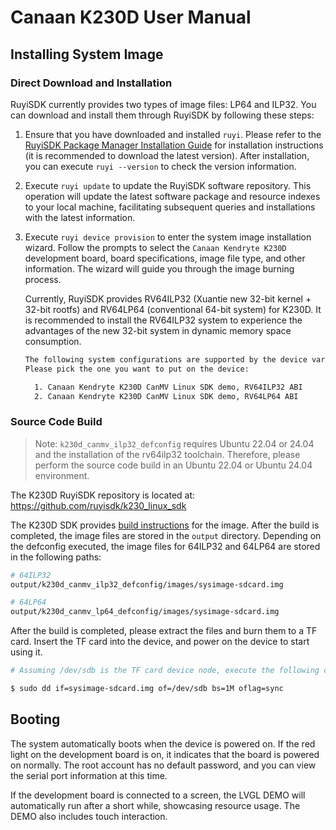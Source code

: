 # Canaan K230D User Manual

## Installing System Image

### Direct Download and Installation

RuyiSDK currently provides two types of image files: LP64 and ILP32. You can download and install them through RuyiSDK by following these steps:

1. Ensure that you have downloaded and installed `ruyi`. Please refer to the [RuyiSDK Package Manager Installation Guide](https://ruyisdk.org/docs/Package-Manager/installation) for installation instructions (it is recommended to download the latest version). After installation, you can execute `ruyi --version` to check the version information.
2. Execute `ruyi update` to update the RuyiSDK software repository. This operation will update the latest software package and resource indexes to your local machine, facilitating subsequent queries and installations with the latest information.
3. Execute `ruyi device provision` to enter the system image installation wizard. Follow the prompts to select the `Canaan Kendryte K230D` development board, board specifications, image file type, and other information. The wizard will guide you through the image burning process.

   Currently, RuyiSDK provides RV64ILP32 (Xuantie new 32-bit kernel + 32-bit rootfs) and RV64LP64 (conventional 64-bit system) for K230D. It is recommended to install the RV64ILP32 system to experience the advantages of the new 32-bit system in dynamic memory space consumption.

   ```bash
   The following system configurations are supported by the device variant you have chosen. 
   Please pick the one you want to put on the device:

     1. Canaan Kendryte K230D CanMV Linux SDK demo, RV64ILP32 ABI
     2. Canaan Kendryte K230D CanMV Linux SDK demo, RV64LP64 ABI

   ```

### Source Code Build

> Note: `k230d_canmv_ilp32_defconfig` requires Ubuntu 22.04 or 24.04 and the installation of the rv64ilp32 toolchain. Therefore, please perform the source code build in an Ubuntu 22.04 or Ubuntu 24.04 environment.

The K230D RuyiSDK repository is located at: https://github.com/ruyisdk/k230_linux_sdk

The K230D SDK provides [build instructions](https://github.com/ruyisdk/k230_linux_sdk/blob/dev/README_zh.md) for the image. After the build is completed, the image files are stored in the `output` directory. Depending on the defconfig executed, the image files for 64ILP32 and 64LP64 are stored in the following paths:

```bash
# 64ILP32
output/k230d_canmv_ilp32_defconfig/images/sysimage-sdcard.img

# 64LP64
output/k230d_canmv_lp64_defconfig/images/sysimage-sdcard.img
```

After the build is completed, please extract the files and burn them to a TF card. Insert the TF card into the device, and power on the device to start using it.

```bash
# Assuming /dev/sdb is the TF card device node, execute the following command to burn the TF card:

$ sudo dd if=sysimage-sdcard.img of=/dev/sdb bs=1M oflag=sync
```

## Booting

The system automatically boots when the device is powered on. If the red light on the development board is on, it indicates that the board is powered on normally. The root account has no default password, and you can view the serial port information at this time.

If the development board is connected to a screen, the LVGL DEMO will automatically run after a short while, showcasing resource usage. The DEMO also includes touch interaction.